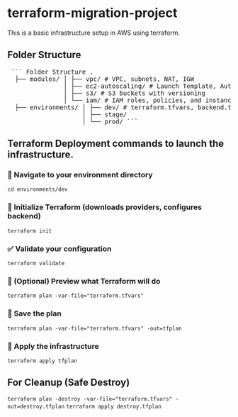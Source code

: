 # terraform-migration-project
This is a basic infrastructure setup in AWS using terraform.

## Folder Structure

<pre> ``` Folder Structure . 
  ├── modules/ │ ├── vpc/ # VPC, subnets, NAT, IGW 
               │ ├── ec2-autoscaling/ # Launch Template, Auto Scaling Group, Security Groups 
               │ ├── s3/ # S3 buckets with versioning 
               │ └── iam/ # IAM roles, policies, and instance profiles 
  ├── environments/ │ ├── dev/ # terraform.tfvars, backend.tf, main.tf 
                    │ ├── stage/ 
                    │ └── prod/ ``` </pre>


## Terraform Deployment commands to launch the infrastructure.

### 📁 Navigate to your environment directory
```cd environments/dev```

### 🧱 Initialize Terraform (downloads providers, configures backend)
```terraform init```

### ✅ Validate your configuration
```terraform validate```

### 🧠 (Optional) Preview what Terraform will do
```terraform plan -var-file="terraform.tfvars"```

### 💾 Save the plan
```terraform plan -var-file="terraform.tfvars" -out=tfplan```

### 🚀 Apply the infrastructure

```terraform apply tfplan```


## For Cleanup (Safe Destroy)

```terraform plan -destroy -var-file="terraform.tfvars" -out=destroy.tfplan```
```terraform apply destroy.tfplan```

